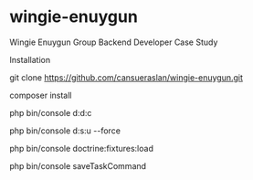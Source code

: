 # wingie-enuygun
Wingie Enuygun Group Backend Developer Case Study

Installation

git clone https://github.com/cansueraslan/wingie-enuygun.git

composer install

php bin/console d:d:c

php bin/console d:s:u --force

php bin/console doctrine:fixtures:load

php bin/console saveTaskCommand

